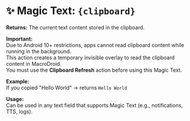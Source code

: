 # ✨ Magic Text: `{clipboard}`

**Returns:** The current text content stored in the clipboard.

**Important:**  
Due to Android 10+ restrictions, apps cannot read clipboard content while running in the background.  
This action creates a temporary invisible overlay to read the clipboard content in MacroDroid.  
You must use the **Clipboard Refresh** action before using this Magic Text.

**Example:**  
If you copied "Hello World" → returns `Hello World`

**Usage:**  
Can be used in any text field that supports Magic Text (e.g., notifications, TTS, logs).
